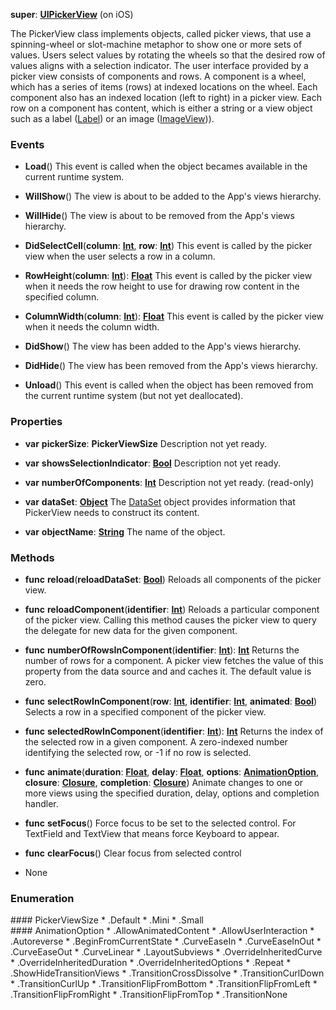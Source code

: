 **super**: **[UIPickerView](UIPickerView.md)** (on iOS)

The PickerView class implements objects, called picker views, that use a spinning-wheel or slot-machine metaphor to show one or more sets of values. Users select values by rotating the wheels so that the desired row of values aligns with a selection indicator. The user interface provided by a picker view consists of components and rows. A component is a wheel, which has a series of items (rows) at indexed locations on the wheel. Each component also has an indexed location (left to right) in a picker view. Each row on a component has content, which is either a string or a view object such as a label (<a href="Label.html">Label</a>) or an image (<a href="ImageView.html">ImageView</a>)).

### Events

* **Load**()
This event is called when the object becames available in the current runtime system.

* **WillShow**()
The view is about to be added to the App's views hierarchy.

* **WillHide**()
The view is about to be removed from the App's views hierarchy.

* **DidSelectCell**(**column**: **[Int](../gravity/int.md)**, **row**: **[Int](../gravity/int.md)**)
This event is called by the picker view when the user selects a row in a column.

* **RowHeight**(**column**: **[Int](../gravity/int.md)**): <strong>[Float](../gravity/float.md)</strong> 
This event is called by the picker view when it needs the row height to use for drawing row content in the specified column.

* **ColumnWidth**(**column**: **[Int](../gravity/int.md)**): <strong>[Float](../gravity/float.md)</strong> 
This event is called by the picker view when it needs the column width.

* **DidShow**()
The view has been added to the App's views hierarchy.

* **DidHide**()
The view has been removed from the App's views hierarchy.

* **Unload**()
This event is called when the object has been removed from the current runtime system (but not yet deallocated).



### Properties

* **var** **pickerSize**: **PickerViewSize**
Description not yet ready.

* **var** **showsSelectionIndicator**: **[Bool](../gravity/bool.md)**
Description not yet ready.

* **var** **numberOfComponents**: **[Int](../gravity/int.md)**
Description not yet ready. \(read-only\)

* **var** **dataSet**: **[Object](../gravity/object.md)**
The <a href="DataSet.html">DataSet</a> object provides information that PickerView needs to construct its content.

* **var** **objectName**: **[String](../gravity/string.md)**
The name of the object.



### Methods

* **func** **reload**(**reloadDataSet**: **[Bool](../gravity/bool.md)**)
Reloads all components of the picker view.

* **func** **reloadComponent**(**identifier**: **[Int](../gravity/int.md)**)
Reloads a particular component of the picker view. Calling this method causes the picker view to query the delegate for new data for the given component.

* **func** **numberOfRowsInComponent**(**identifier**: **[Int](../gravity/int.md)**): <strong>[Int](../gravity/int.md)</strong> 
Returns the number of rows for a component. A picker view fetches the value of this property from the data source and and caches it. The default value is zero.

* **func** **selectRowInComponent**(**row**: **[Int](../gravity/int.md)**, **identifier**: **[Int](../gravity/int.md)**, **animated**: **[Bool](../gravity/bool.md)**)
Selects a row in a specified component of the picker view.

* **func** **selectedRowInComponent**(**identifier**: **[Int](../gravity/int.md)**): <strong>[Int](../gravity/int.md)</strong> 
Returns the index of the selected row in a given component. A zero-indexed number identifying the selected row, or -1 if no row is selected.

* **func** **animate**(**duration**: **[Float](../gravity/float.md)**, **delay**: **[Float](../gravity/float.md)**, **options**: **<a href="#_enum_AnimationOption">AnimationOption</a>**, **closure**: **[Closure](../gravity/closure.md)**, **completion**: **[Closure](../gravity/closure.md)**)
Animate changes to one or more views using the specified duration, delay, options and completion handler.

* **func** **setFocus**()
Force focus to be set to the selected control. For TextField and TextView that means force Keyboard to appear.

* **func** **clearFocus**()
Clear focus from selected control



* None

### Enumeration

<div name="_enum_PickerViewSize"></div>
#### PickerViewSize
 * .Default
 * .Mini
 * .Small

<div name="_enum_AnimationOption"></div>
#### AnimationOption
 * .AllowAnimatedContent
 * .AllowUserInteraction
 * .Autoreverse
 * .BeginFromCurrentState
 * .CurveEaseIn
 * .CurveEaseInOut
 * .CurveEaseOut
 * .CurveLinear
 * .LayoutSubviews
 * .OverrideInheritedCurve
 * .OverrideInheritedDuration
 * .OverrideInheritedOptions
 * .Repeat
 * .ShowHideTransitionViews
 * .TransitionCrossDissolve
 * .TransitionCurlDown
 * .TransitionCurlUp
 * .TransitionFlipFromBottom
 * .TransitionFlipFromLeft
 * .TransitionFlipFromRight
 * .TransitionFlipFromTop
 * .TransitionNone



